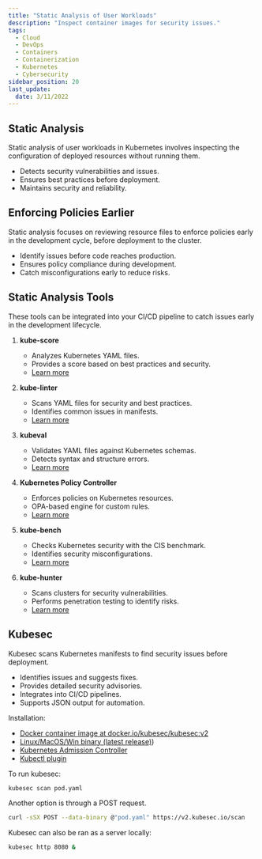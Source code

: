 ```yaml
---
title: "Static Analysis of User Workloads"
description: "Inspect container images for security issues."
tags:
  - Cloud
  - DevOps
  - Containers
  - Containerization
  - Kubernetes
  - Cybersecurity
sidebar_position: 20
last_update:
  date: 3/11/2022
---
```




## Static Analysis

Static analysis of user workloads in Kubernetes involves inspecting the configuration of deployed resources without running them.

- Detects security vulnerabilities and issues.
- Ensures best practices before deployment.
- Maintains security and reliability.


## Enforcing Policies Earlier

Static analysis focuses on reviewing resource files to enforce policies early in the development cycle, before deployment to the cluster.

- Identify issues before code reaches production.
- Ensures policy compliance during development.
- Catch misconfigurations early to reduce risks.


## Static Analysis Tools

These tools can be integrated into your CI/CD pipeline to catch issues early in the development lifecycle.

1. **kube-score**  
   - Analyzes Kubernetes YAML files.  
   - Provides a score based on best practices and security.  
   - [Learn more](https://github.com/zegl/kube-score)

2. **kube-linter**  
   - Scans YAML files for security and best practices.  
   - Identifies common issues in manifests.  
   - [Learn more](https://github.com/stackrox/kube-linter)

3. **kubeval**  
   - Validates YAML files against Kubernetes schemas.  
   - Detects syntax and structure errors.  
   - [Learn more](https://github.com/instrumenta/kubeval)

4. **Kubernetes Policy Controller**  
   - Enforces policies on Kubernetes resources.  
   - OPA-based engine for custom rules.  
   - [Learn more](https://github.com/open-policy-agent/gatekeeper)

5. **kube-bench**  
   - Checks Kubernetes security with the CIS benchmark.  
   - Identifies security misconfigurations.  
   - [Learn more](https://github.com/aquasecurity/kube-bench)

6. **kube-hunter**  
   - Scans clusters for security vulnerabilities.  
   - Performs penetration testing to identify risks.  
   - [Learn more](https://github.com/aquasecurity/kube-hunter)


## Kubesec 

Kubesec scans Kubernetes manifests to find security issues before deployment.

- Identifies issues and suggests fixes.  
- Provides detailed security advisories.  
- Integrates into CI/CD pipelines.  
- Supports JSON output for automation.

Installation:

- [Docker container image at docker.io/kubesec/kubesec:v2](https://hub.docker.com/r/kubesec/kubesec/tags)
- [Linux/MacOS/Win binary (latest release)](https://github.com/controlplaneio/kubesec/releases))
- [Kubernetes Admission Controller](https://github.com/stefanprodan/kubesec-webhook)
- [Kubectl plugin](https://github.com/stefanprodan/kubectl-kubesec)

To run kubesec:

```bash
kubesec scan pod.yaml 
```

Another option is through a POST request.

```bash
curl -sSX POST --data-binary @"pod.yaml" https://v2.kubesec.io/scan
```

Kubesec can also be ran as a server locally:

```bash
kubesec http 8080 & 
```

 

 
